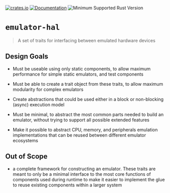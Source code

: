 [![crates.io](https://img.shields.io/crates/v/emulator-hal.svg)](https://crates.io/crates/emulator-hal)
[![Documentation](https://docs.rs/emulator-hal/badge.svg)](https://docs.rs/emulator-hal)
![Minimum Supported Rust Version](https://img.shields.io/badge/rustc-1.60+-blue.svg)

# `emulator-hal`

>  A set of traits for interfacing between emulated hardware devices

## Design Goals

- Must be useable using only static components, to allow maximum performance for simple
  static emulators, and test components

- Must be able to create a trait object from these traits, to allow maximum modularity for
  complex emulators

- Create abstractions that could be used either in a block or non-blocking (async) execution
  model

- Must be minimal, to abstract the most common parts needed to build an emulator, without
  trying to support all possible extended features

- Make it possible to abstract CPU, memory, and peripherals emulation implementations that
  can be reused between different emulator ecosystems

## Out of Scope

- a complete framework for constructing an emulator.  These traits are meant to only be a
  minimal interface to the most core functions of components used during runtime to make
  it easier to implement the glue to reuse existing components within a larger system

